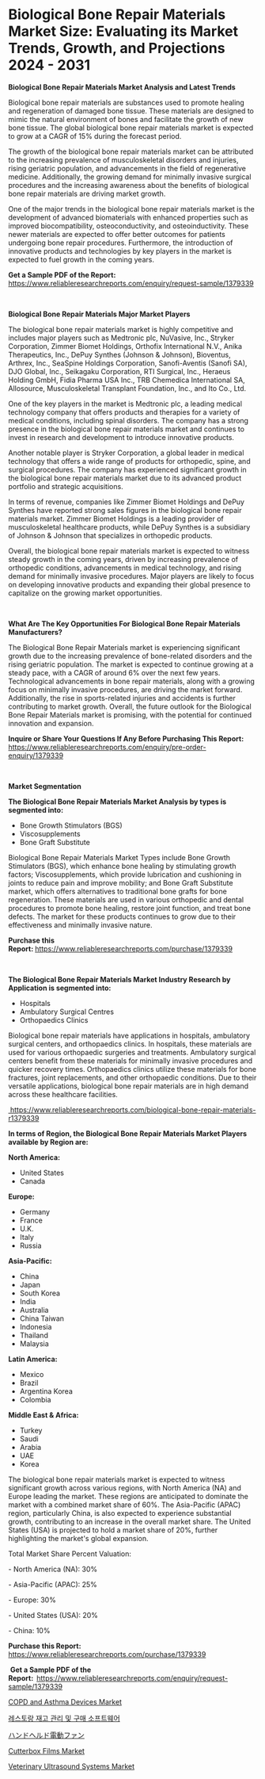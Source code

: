 <p><h1>Biological Bone Repair Materials Market Size: Evaluating its Market Trends, Growth, and Projections 2024 - 2031</h1></p><p><strong>Biological Bone Repair Materials Market Analysis and Latest Trends</strong></p>
<p><p>Biological bone repair materials are substances used to promote healing and regeneration of damaged bone tissue. These materials are designed to mimic the natural environment of bones and facilitate the growth of new bone tissue. The global biological bone repair materials market is expected to grow at a CAGR of 15% during the forecast period.</p><p>The growth of the biological bone repair materials market can be attributed to the increasing prevalence of musculoskeletal disorders and injuries, rising geriatric population, and advancements in the field of regenerative medicine. Additionally, the growing demand for minimally invasive surgical procedures and the increasing awareness about the benefits of biological bone repair materials are driving market growth.</p><p>One of the major trends in the biological bone repair materials market is the development of advanced biomaterials with enhanced properties such as improved biocompatibility, osteoconductivity, and osteoinductivity. These newer materials are expected to offer better outcomes for patients undergoing bone repair procedures. Furthermore, the introduction of innovative products and technologies by key players in the market is expected to fuel growth in the coming years.</p></p>
<p><strong>Get a Sample PDF of the Report:&nbsp;</strong> <a href="https://www.reliableresearchreports.com/enquiry/request-sample/1379339">https://www.reliableresearchreports.com/enquiry/request-sample/1379339</a></p>
<p>&nbsp;</p>
<p><strong>Biological Bone Repair Materials Major Market Players</strong></p>
<p><p>The biological bone repair materials market is highly competitive and includes major players such as Medtronic plc, NuVasive, Inc., Stryker Corporation, Zimmer Biomet Holdings, Orthofix International N.V., Anika Therapeutics, Inc., DePuy Synthes (Johnson & Johnson), Bioventus, Arthrex, Inc., SeaSpine Holdings Corporation, Sanofi-Aventis (Sanofi SA), DJO Global, Inc., Seikagaku Corporation, RTI Surgical, Inc., Heraeus Holding GmbH, Fidia Pharma USA Inc., TRB Chemedica International SA, Allosource, Musculoskeletal Transplant Foundation, Inc., and Ito Co., Ltd.</p><p>One of the key players in the market is Medtronic plc, a leading medical technology company that offers products and therapies for a variety of medical conditions, including spinal disorders. The company has a strong presence in the biological bone repair materials market and continues to invest in research and development to introduce innovative products.</p><p>Another notable player is Stryker Corporation, a global leader in medical technology that offers a wide range of products for orthopedic, spine, and surgical procedures. The company has experienced significant growth in the biological bone repair materials market due to its advanced product portfolio and strategic acquisitions.</p><p>In terms of revenue, companies like Zimmer Biomet Holdings and DePuy Synthes have reported strong sales figures in the biological bone repair materials market. Zimmer Biomet Holdings is a leading provider of musculoskeletal healthcare products, while DePuy Synthes is a subsidiary of Johnson & Johnson that specializes in orthopedic products.</p><p>Overall, the biological bone repair materials market is expected to witness steady growth in the coming years, driven by increasing prevalence of orthopedic conditions, advancements in medical technology, and rising demand for minimally invasive procedures. Major players are likely to focus on developing innovative products and expanding their global presence to capitalize on the growing market opportunities.</p></p>
<p>&nbsp;</p>
<p><strong>What Are The Key Opportunities For Biological Bone Repair Materials Manufacturers?</strong></p>
<p><p>The Biological Bone Repair Materials market is experiencing significant growth due to the increasing prevalence of bone-related disorders and the rising geriatric population. The market is expected to continue growing at a steady pace, with a CAGR of around 6% over the next few years. Technological advancements in bone repair materials, along with a growing focus on minimally invasive procedures, are driving the market forward. Additionally, the rise in sports-related injuries and accidents is further contributing to market growth. Overall, the future outlook for the Biological Bone Repair Materials market is promising, with the potential for continued innovation and expansion.</p></p>
<p><strong>Inquire or Share Your Questions If Any Before Purchasing This Report:</strong> <a href="https://www.reliableresearchreports.com/enquiry/pre-order-enquiry/1379339">https://www.reliableresearchreports.com/enquiry/pre-order-enquiry/1379339</a></p>
<p>&nbsp;</p>
<p><strong>Market Segmentation</strong></p>
<p><strong>The Biological Bone Repair Materials Market Analysis by types is segmented into:</strong></p>
<p><ul><li>Bone Growth Stimulators (BGS)</li><li>Viscosupplements</li><li>Bone Graft Substitute</li></ul></p>
<p><p>Biological Bone Repair Materials Market Types include Bone Growth Stimulators (BGS), which enhance bone healing by stimulating growth factors; Viscosupplements, which provide lubrication and cushioning in joints to reduce pain and improve mobility; and Bone Graft Substitute market, which offers alternatives to traditional bone grafts for bone regeneration. These materials are used in various orthopedic and dental procedures to promote bone healing, restore joint function, and treat bone defects. The market for these products continues to grow due to their effectiveness and minimally invasive nature.</p></p>
<p><strong>Purchase this Report:&nbsp;</strong><a href="https://www.reliableresearchreports.com/purchase/1379339">https://www.reliableresearchreports.com/purchase/1379339</a></p>
<p>&nbsp;</p>
<p><strong>The Biological Bone Repair Materials Market Industry Research by Application is segmented into:</strong></p>
<p><ul><li>Hospitals</li><li>Ambulatory Surgical Centres</li><li>Orthopaedics Clinics</li></ul></p>
<p><p>Biological bone repair materials have applications in hospitals, ambulatory surgical centers, and orthopaedics clinics. In hospitals, these materials are used for various orthopaedic surgeries and treatments. Ambulatory surgical centers benefit from these materials for minimally invasive procedures and quicker recovery times. Orthopaedics clinics utilize these materials for bone fractures, joint replacements, and other orthopaedic conditions. Due to their versatile applications, biological bone repair materials are in high demand across these healthcare facilities.</p></p>
<p><a href="https://www.reliableresearchreports.com/biological-bone-repair-materials-r1379339">&nbsp;https://www.reliableresearchreports.com/biological-bone-repair-materials-r1379339</a></p>
<p><strong>In terms of Region, the Biological Bone Repair Materials Market Players available by Region are:</strong></p>
<p>
    <p> <strong> North America: </strong>
        <ul>
            <li>United States</li>
            <li>Canada</li>
        </ul>
        </p> 
    <p> <strong> Europe: </strong>
        <ul>
            <li>Germany</li>
            <li>France</li>
            <li>U.K.</li>
            <li>Italy</li>
            <li>Russia</li>
        </ul>
        </p> 
    <p> <strong> Asia-Pacific: </strong>
        <ul>
            <li>China</li>
            <li>Japan</li>
            <li>South Korea</li>
            <li>India</li>
            <li>Australia</li>
            <li>China Taiwan</li>
            <li>Indonesia</li>
            <li>Thailand</li>
            <li>Malaysia</li>
        </ul>
        </p> 
    <p> <strong> Latin America: </strong>
        <ul>
            <li>Mexico</li>
            <li>Brazil</li>
            <li>Argentina Korea</li>
            <li>Colombia</li>
        </ul>
        </p> 
    <p> <strong> Middle East & Africa: </strong>
        <ul>
            <li>Turkey</li>
            <li>Saudi</li>
            <li>Arabia</li>
            <li>UAE</li>
            <li>Korea</li>
        </ul>
    </p>
    </p>
<p><p>The biological bone repair materials market is expected to witness significant growth across various regions, with North America (NA) and Europe leading the market. These regions are anticipated to dominate the market with a combined market share of 60%. The Asia-Pacific (APAC) region, particularly China, is also expected to experience substantial growth, contributing to an increase in the overall market share. The United States (USA) is projected to hold a market share of 20%, further highlighting the market's global expansion.</p><p>Total Market Share Percent Valuation:</p><p>- North America (NA): 30%</p><p>- Asia-Pacific (APAC): 25%</p><p>- Europe: 30%</p><p>- United States (USA): 20%</p><p>- China: 10%</p></p>
<p><strong>Purchase this Report: </strong><a href="https://www.reliableresearchreports.com/purchase/1379339">https://www.reliableresearchreports.com/purchase/1379339</a></p>
<p>&nbsp;<strong>Get a Sample PDF of the Report:&nbsp;&nbsp;</strong><a href="https://www.reliableresearchreports.com/enquiry/request-sample/1379339">https://www.reliableresearchreports.com/enquiry/request-sample/1379339</a></p>
<p><strong></strong></p>
<p><p><a href="https://github.com/gladysalidde/Market-Research-Report-List-1/blob/main/copd-and-asthma-devices-market.md">COPD and Asthma Devices Market</a></p><p><a href="https://medium.com/@tarynhermanii/%EC%9D%8C%EC%8B%9D%EC%A0%90-%EC%9E%AC%EA%B3%A0-%EA%B4%80%EB%A6%AC-%EB%B0%8F-%EA%B5%AC%EB%A7%A4-%EC%86%8C%ED%94%84%ED%8A%B8%EC%9B%A8%EC%96%B4-%EC%8B%9C%EC%9E%A5-%EA%B7%9C%EB%AA%A8-%EC%8B%9C%EC%9E%A5-%EC%A0%84%EB%A7%9D-%EB%B0%8F-%EC%8B%9C%EC%9E%A5-%EC%98%88%EC%B8%A1-2024%EB%85%84%EB%B6%80%ED%84%B0-2031%EB%85%84-a5914f09043a">레스토랑 재고 관리 및 구매 소프트웨어</a></p><p><a href="https://medium.com/@brayanborer2023/%E6%89%8B%E6%8C%81%E3%81%A1%E5%9E%8B%E9%9B%BB%E5%8B%95%E3%83%95%E3%82%A1%E3%83%B3%E3%81%AE%E5%B8%82%E5%A0%B4%E5%8B%95%E5%90%91%E3%81%A8%E5%B8%82%E5%A0%B4%E5%88%86%E6%9E%90%E3%81%AF-2024%E5%B9%B4%E3%81%8B%E3%82%892031%E5%B9%B4%E3%81%BE%E3%81%A7%E3%81%AE%E6%9C%9F%E9%96%93%E3%81%AB%E4%BA%88%E6%B8%AC%E3%81%95%E3%82%8C%E3%81%A6%E3%81%84%E3%81%BE%E3%81%99-b4de4551f349">ハンドヘルド電動ファン</a></p><p><a href="https://issuu.com/reportprime-2/docs/cutterbox-films-market-size-2030.pptx">Cutterbox Films Market</a></p><p><a href="https://github.com/dimitrishawkinswaynenp91rgz/Market-Research-Report-List-2/blob/main/veterinary-ultrasound-systems-market.md">Veterinary Ultrasound Systems Market</a></p></p>